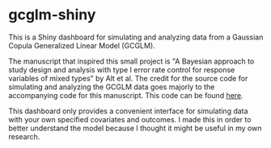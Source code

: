 # gcglm-shiny

This is a Shiny dashboard for simulating and analyzing data from a Gaussian Copula Generalized Linear Model (GCGLM). 

The manuscript that inspired this small project is "A Bayesian approach to study design and analysis with type I error rate control for response variables of mixed types" by Alt et al. The credit for the source code for simulating and analyzing the GCGLM data goes majorly to the accompanying code for this manuscript. This code can be found [here](https://github.com/ethan-alt/gcglmpos).

This dashboard only provides a convenient interface for simulating data with your own specified covariates and outcomes. I made this in order to better understand the model because I thought it might be useful in my own research. 
